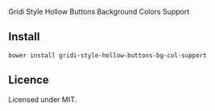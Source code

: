 Gridi Style Hollow Buttons Background Colors Support

## Install
`bower install gridi-style-hollow-buttons-bg-col-support`

## Licence

Licensed under MIT.
